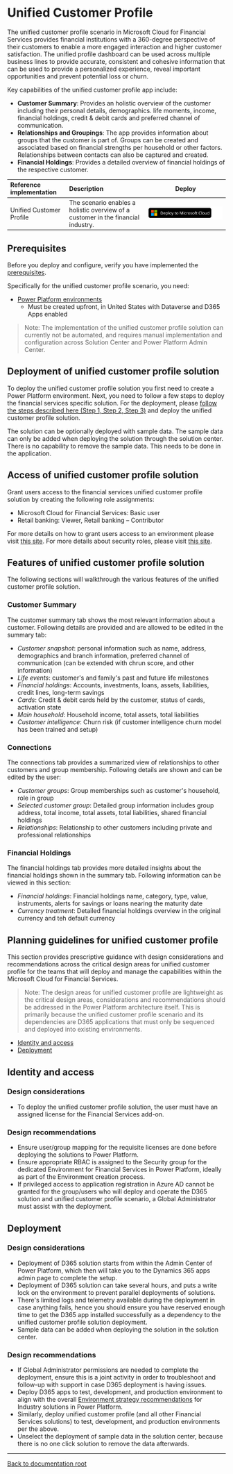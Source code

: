 # Unified Customer Profile

The unified customer profile scenario in Microsoft Cloud for Financial Services provides financial institutions with a 360-degree perspective of their customers to enable a more engaged interaction and higher customer satisfaction. The unified profile dashboard can be used across multiple business lines to provide accurate, consistent and cohesive information that can be used to provide a personalized experience, reveal important opportunities and prevent potential loss or churn.

Key capabilities of the unified customer profile app include:

* **Customer Summary**: Provides an holistic overview of the customer including their personal details, demographics. life moments, income, financial holdings, credit & debit cards and preferred channel of communication.
* **Relationships and Groupings**: The app provides information about groups that the customer is part of. Groups can be created and associated based on financial strengths per household or other factors. Relationships between contacts can also be captured and created.
* **Financial Holdings**: Provides a detailed overview of financial holdings of the respective customer.

| Reference implementation    | Description | Deploy |
|:----------------------------|:------------|--------|
| Unified Customer Profile | The scenario enables a holistic overview of a customer in the financial industry. |[![Deploy To Microsoft Cloud](../../../docs/deploytomicrosoftcloud.svg)](https://aka.ms/solutioncenter) |

## Prerequisites

Before you deploy and configure, verify you have implemented the [prerequisites](../../prereqs.md).

Specifically for the unified customer profile scenario, you need:

* [Power Platform environments](../../../foundations/powerPlatform/)
  * Must be created upfront, in United States with Dataverse and D365 Apps enabled

> Note: The implementation of the unified customer profile solution can currently not be automated, and requires manual implementation and configuration across Solution Center and Power Platform Admin Center.

## Deployment of unified customer profile solution

To deploy the unified customer profile solution you first need to create a Power Platform environment. Next, you need to follow a few steps to deploy the financial services specific solution.
For the deployment, please [follow the steps described here (Step 1, Step 2, Step 3)](https://docs.microsoft.com/en-us/dynamics365/industry/financial-services/deploy#step-1-prepare-environment) and deploy the unified customer profile solution.

The solution can be optionally deployed with sample data. The sample data can only be added when deploying the solution through the solution center. There is no capability to remove the sample data. This needs to be done in the application.

## Access of unified customer profile solution

Grant users access to the financial services unified customer profile solution by creating the following role assignments:

* Microsoft Cloud for Financial Services: Basic user
* Retail banking: Viewer, Retail banking – Contributor

For more details on how to grant users access to an environment please visit [this site](https://docs.microsoft.com/en-us/power-platform/admin/add-users-to-environment). For more details about security roles, please visit [this site](https://docs.microsoft.com/power-platform/admin/database-security).

## Features of unified customer profile solution

The following sections will walkthrough the various features of the unified customer profile solution.

### Customer Summary

The customer summary tab shows the most relevant information about a customer. Following details are provided and are allowed to be edited in the summary tab:

* *Customer snapshot*: personal information such as name, address, demographics and branch information, preferred channel of communication (can be extended with chrun score, and other information)
* *Life events*: customer's and family's past and future life milestones
* *Financial holdings*: Accounts, investments, loans, assets, liabilities, credit lines, long-term savings
* *Cards*: Credit & debit cards held by the customer, status of cards, activation state
* *Main household*: Household income, total assets, total liabilities
* *Customer intelligence*: Churn risk (if customer intelligence churn model has been trained and setup)

### Connections

The connections tab provides a summarized view of relationships to other customers and group membership. Following details are shown and can be edited by the user:

* *Customer groups*: Group memberships such as customer's household, role in group
* *Selected customer group*: Detailed group information includes group address, total income, total assets, total liabilities, shared financial holdings
* *Relationships*: Relationship to other customers including private and professional relationships

### Financial Holdings

The financial holdings tab provides more detailed insights about the financial holdings shown in the summary tab. Following information can be viewed in this section:

* *Financial holdings*: Financial holdings name, category, type, value, instruments, alerts for savings or loans nearing the maturity date
* *Currency treatment*: Detailed financial holdings overview in the original currency and teh default currency

## Planning guidelines for unified customer profile

This section provides prescriptive guidance with design considerations and recommendations across the critical design areas for unified customer profile for the teams that will deploy and manage the capabilities within the Microsoft Cloud for Financial Services.

> Note: The design areas for unified customer profile are lightweight as the critical design areas, considerations and recommendations should be addressed in the Power Platform architecture itself. This is primarily because the unified customer profile scenario and its dependencies are D365 applications that must only be sequenced and deployed into existing environments.

* [Identity and access](#identity-and-access)
* [Deployment](#deployment)

## Identity and access

### Design considerations

* To deploy the unified customer profile solution, the user must have an assigned license for the Financial Services add-on.

### Design recommendations

* Ensure user/group mapping for the requisite licenses are done before deploying the solutions to Power Platform.
* Ensure appropriate RBAC is assigned to the Security group for the dedicated Environment for Financial Services in Power Platform, ideally as part of the Environment creation process.
* If privileged access to application registration in Azure AD cannot be granted for the group/users who will deploy and operate the D365 solution and unified customer profile scenario, a Global Administrator must assist with the deployment.

## Deployment

### Design considerations

* Deployment of D365 solution starts from within the Admin Center of Power Platform, which then will take you to the Dynamics 365 apps admin page to complete the setup.
* Deployment of D365 solution can take several hours, and puts a write lock on the environment to prevent parallel deployments of solutions.
* There's limited logs and telemetry available during the deployment in case anything fails, hence you should ensure you have reserved enough time to get the D365 app installed successfully as a dependency to the unified customer profile solution deployment.
* Sample data can be added when deploying the solution in the solution center.

### Design recommendations

* If Global Administrator permissions are needed to complete the deployment, ensure this is a joint activity in order to troubleshoot and follow-up with support in case D365 deployment is having issues.
* Deploy D365 apps to test, development, and production environment to align with the overall [Environment strategy recommendations](../../../foundations/powerPlatform/) for Industry solutions in Power Platform.
* Similarly, deploy unified customer profile (and all other Financial Services solutions) to test, development, and production environments per the above.
* Unselect the deployment of sample data in the solution center, because there is no one click solution to remove the data afterwards.

---

[Back to documentation root](../../../README.md)
